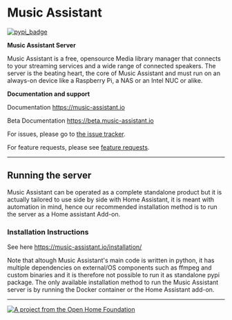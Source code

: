 Music Assistant
==================================

[![pypi_badge](https://img.shields.io/pypi/v/music_assistant.svg)](https://pypi.python.org/pypi/music_assistant)

**Music Assistant Server**

Music Assistant is a free, opensource Media library manager that connects to your streaming services and a wide range of connected speakers. The server is the beating heart, the core of Music Assistant and must run on an always-on device like a Raspberry Pi, a NAS or an Intel NUC or alike.

**Documentation and support**

Documentation https://music-assistant.io

Beta Documentation https://beta.music-assistant.io

For issues, please go to [the issue tracker](https://github.com/music-assistant/support/issues).

For feature requests, please see [feature requests](https://github.com/music-assistant/support/discussions/categories/feature-requests-and-ideas).

____________


## Running the server

Music Assistant can be operated as a complete standalone product but it is actually tailored to use side by side with Home Assistant, it is meant with automation in mind, hence our recommended installation method is to run the server as a Home assistant Add-on.


### Installation Instructions

See here https://music-assistant.io/installation/

[repository-badge]: https://img.shields.io/badge/Add%20repository%20to%20my-Home%20Assistant-41BDF5?logo=home-assistant&style=for-the-badge
[repository-url]: https://my.home-assistant.io/redirect/supervisor_add_addon_repository/?repository_url=https%3A%2F%2Fgithub.com%2Fmusic-assistant%2Fhome-assistant-addon

Note that altough Music Assistant's main code is written in python, it has multiple dependencies on external/OS components such as ffmpeg and custom binaries and it is therefore not possible to run it as standalone pypi package. The only available installation method to run the Music Assistant server is by running the Docker container or the Home Assistant add-on.

---

[![A project from the Open Home Foundation](https://www.openhomefoundation.org/badges/ohf-project.png)](https://www.openhomefoundation.org/)
